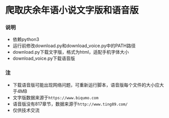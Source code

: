 # 爬取庆余年语小说文字版和语音版

### 说明
- 依赖python3
- 运行前修改download.py和download_voice.py中的PATH路径
- download.py下载文字版，格式为html，适配手机字体大小
- download_voice.py下载语音版

### 注
- 下载语音版可能出现网络问题，可重新运行脚本，语音版每个文件的大小应大于4MB
- 文字版数据来源于```https://www.biqumo.com```
- 语音版没有817章节，数据来源于```http://www.ting89.com/```
- 仅供技术交流

